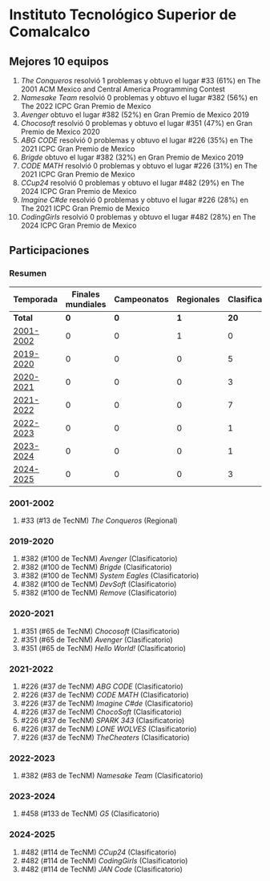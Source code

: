 ---
---

# Instituto Tecnológico Superior de Comalcalco

## Mejores 10 equipos

1. _The Conqueros_ resolvió 1 problemas y obtuvo el lugar #33 (61%) en The 2001 ACM Mexico and Central America Programming Contest
1. _Namesake Team_ resolvió 0 problemas y obtuvo el lugar #382 (56%) en The 2022 ICPC Gran Premio de Mexico
1. _Avenger_ obtuvo el lugar #382 (52%) en Gran Premio de Mexico 2019
1. _Chocosoft_ resolvió 0 problemas y obtuvo el lugar #351 (47%) en Gran Premio de Mexico 2020
1. _ABG CODE_ resolvió 0 problemas y obtuvo el lugar #226 (35%) en The 2021 ICPC Gran Premio de Mexico
1. _Brigde_ obtuvo el lugar #382 (32%) en Gran Premio de Mexico 2019
1. _CODE MATH_ resolvió 0 problemas y obtuvo el lugar #226 (31%) en The 2021 ICPC Gran Premio de Mexico
1. _CCup24_ resolvió 0 problemas y obtuvo el lugar #482 (29%) en The 2024 ICPC Gran Premio de Mexico
1. _Imagine C#de_ resolvió 0 problemas y obtuvo el lugar #226 (28%) en The 2021 ICPC Gran Premio de Mexico
1. _CodingGirls_ resolvió 0 problemas y obtuvo el lugar #482 (28%) en The 2024 ICPC Gran Premio de Mexico

## Participaciones

### Resumen

| Temporada | Finales mundiales | Campeonatos | Regionales | Clasificatorios | Equipos |
| --- | --- | --- | --- | --- | --- |
| **Total** | **0** | **0** | **1** | **20** | **21** |
| [2001-2002](#2001-2002) | 0 | 0 | 1 | 0 | 1 |
| [2019-2020](#2019-2020) | 0 | 0 | 0 | 5 | 5 |
| [2020-2021](#2020-2021) | 0 | 0 | 0 | 3 | 3 |
| [2021-2022](#2021-2022) | 0 | 0 | 0 | 7 | 7 |
| [2022-2023](#2022-2023) | 0 | 0 | 0 | 1 | 1 |
| [2023-2024](#2023-2024) | 0 | 0 | 0 | 1 | 1 |
| [2024-2025](#2024-2025) | 0 | 0 | 0 | 3 | 3 |

### 2001-2002

1. #33 (#13 de TecNM) _The Conqueros_ (Regional)

### 2019-2020

1. #382 (#100 de TecNM) _Avenger_ (Clasificatorio)
1. #382 (#100 de TecNM) _Brigde_ (Clasificatorio)
1. #382 (#100 de TecNM) _System Eagles_ (Clasificatorio)
1. #382 (#100 de TecNM) _DevSoft_ (Clasificatorio)
1. #382 (#100 de TecNM) _Remove_ (Clasificatorio)

### 2020-2021

1. #351 (#65 de TecNM) _Chocosoft_ (Clasificatorio)
1. #351 (#65 de TecNM) _Avenger_ (Clasificatorio)
1. #351 (#65 de TecNM) _Hello World!_ (Clasificatorio)

### 2021-2022

1. #226 (#37 de TecNM) _ABG CODE_ (Clasificatorio)
1. #226 (#37 de TecNM) _CODE MATH_ (Clasificatorio)
1. #226 (#37 de TecNM) _Imagine C#de_ (Clasificatorio)
1. #226 (#37 de TecNM) _ChocoSoft_ (Clasificatorio)
1. #226 (#37 de TecNM) _SPARK 343_ (Clasificatorio)
1. #226 (#37 de TecNM) _LONE WOLVES_ (Clasificatorio)
1. #226 (#37 de TecNM) _TheCheaters_ (Clasificatorio)

### 2022-2023

1. #382 (#83 de TecNM) _Namesake Team_ (Clasificatorio)

### 2023-2024

1. #458 (#133 de TecNM) _G5_ (Clasificatorio)

### 2024-2025

1. #482 (#114 de TecNM) _CCup24_ (Clasificatorio)
1. #482 (#114 de TecNM) _CodingGirls_ (Clasificatorio)
1. #482 (#114 de TecNM) _JAN Code_ (Clasificatorio)



